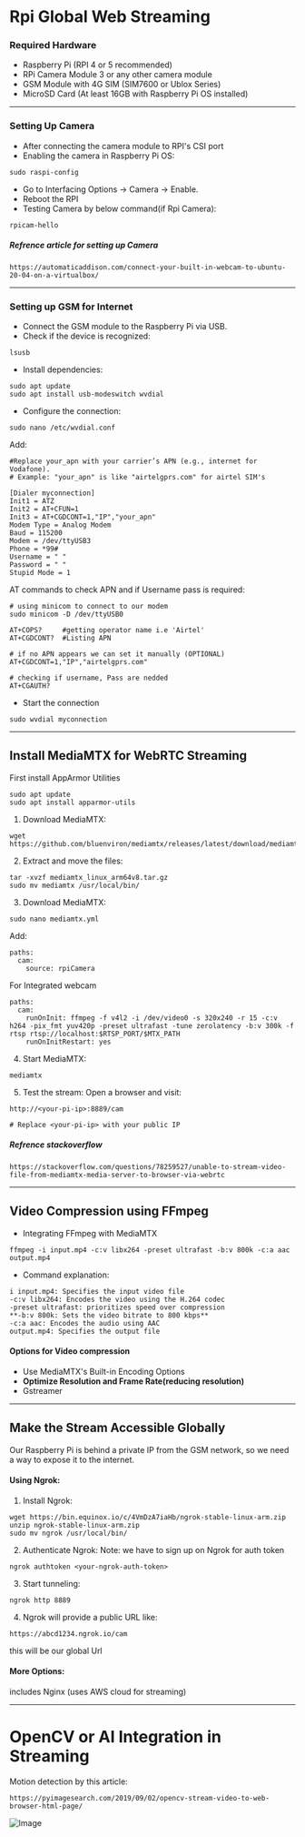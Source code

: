# Rpi Global Web Streaming

### Required Hardware
- Raspberry Pi (RPI 4 or 5 recommended)
- RPi Camera Module 3 or any other camera module
- GSM Module with 4G SIM (SIM7600 or Ublox Series)
- MicroSD Card (At least 16GB with Raspberry Pi OS installed)
------------------------------------------------------------------------------
### Setting Up Camera
- After connecting the camera module to RPI's CSI port
- Enabling the camera in Raspberry Pi OS:
```
sudo raspi-config
```
- Go to Interfacing Options → Camera → Enable.
- Reboot the RPI
- Testing Camera by below command(if Rpi Camera):
```
rpicam-hello
```
##### Refrence article for setting up Camera
```
https://automaticaddison.com/connect-your-built-in-webcam-to-ubuntu-20-04-on-a-virtualbox/
```
------------------------------------------------------------------------------
### Setting up GSM for Internet
- Connect the GSM module to the Raspberry Pi via USB.
- Check if the device is recognized:
```
lsusb
```
- Install dependencies:
```
sudo apt update
sudo apt install usb-modeswitch wvdial
```
- Configure the connection:
```
sudo nano /etc/wvdial.conf
```
Add:
```
#Replace your_apn with your carrier’s APN (e.g., internet for Vodafone).
# Example: "your_apn" is like "airtelgprs.com" for airtel SIM's

[Dialer myconnection]
Init1 = ATZ
Init2 = AT+CFUN=1
Init3 = AT+CGDCONT=1,"IP","your_apn"
Modem Type = Analog Modem
Baud = 115200
Modem = /dev/ttyUSB3
Phone = *99#
Username = " "
Password = " "
Stupid Mode = 1
```
AT commands to check APN and if Username pass is required:
```
# using minicom to connect to our modem
sudo minicom -D /dev/ttyUSB0

AT+COPS?     #getting operator name i.e 'Airtel'
AT+CGDCONT?  #Listing APN

# if no APN appears we can set it manually (OPTIONAL)
AT+CGDCONT=1,"IP","airtelgprs.com"

# checking if username, Pass are nedded
AT+CGAUTH?
```

- Start the connection
```
sudo wvdial myconnection
```
------------------------------------------------------------------------------
## Install MediaMTX for WebRTC Streaming
First install AppArmor Utilities
```
sudo apt update
sudo apt install apparmor-utils
```
1. Download MediaMTX:
```
wget https://github.com/bluenviron/mediamtx/releases/latest/download/mediamtx_linux_arm64v8.tar.gz
```
2. Extract and move the files:
```
tar -xvzf mediamtx_linux_arm64v8.tar.gz
sudo mv mediamtx /usr/local/bin/
```
3. Download MediaMTX:
```
sudo nano mediamtx.yml
```
Add:
```
paths:
  cam:
    source: rpiCamera
```
For Integrated webcam
```
paths:
  cam:
    runOnInit: ffmpeg -f v4l2 -i /dev/video0 -s 320x240 -r 15 -c:v h264 -pix_fmt yuv420p -preset ultrafast -tune zerolatency -b:v 300k -f rtsp rtsp://localhost:$RTSP_PORT/$MTX_PATH
    runOnInitRestart: yes
```
4. Start MediaMTX:
```
mediamtx
```
5. Test the stream:
Open a browser and visit:
```
http://<your-pi-ip>:8889/cam

# Replace <your-pi-ip> with your public IP
```
##### Refrence stackoverflow
```
https://stackoverflow.com/questions/78259527/unable-to-stream-video-file-from-mediamtx-media-server-to-browser-via-webrtc
```
------------------------------------------------------------------------------
## Video Compression using FFmpeg
- Integrating FFmpeg with MediaMTX
```
ffmpeg -i input.mp4 -c:v libx264 -preset ultrafast -b:v 800k -c:a aac output.mp4
```
- Command explanation:
```
i input.mp4: Specifies the input video file
-c:v libx264: Encodes the video using the H.264 codec
-preset ultrafast: prioritizes speed over compression
**-b:v 800k: Sets the video bitrate to 800 kbps**
-c:a aac: Encodes the audio using AAC
output.mp4: Specifies the output file
```

#### Options for Video compression
- Use MediaMTX's Built-in Encoding Options
- **Optimize Resolution and Frame Rate(reducing resolution)**
- Gstreamer
------------------------------------------------------------------------------
## Make the Stream Accessible Globally
Our Raspberry Pi is behind a private IP from the GSM network, so we need a way to expose it to the internet.

#### Using Ngrok:
1. Install Ngrok:
```
wget https://bin.equinox.io/c/4VmDzA7iaHb/ngrok-stable-linux-arm.zip
unzip ngrok-stable-linux-arm.zip
sudo mv ngrok /usr/local/bin/
```
2. Authenticate Ngrok:
Note: we have to sign up on Ngrok for auth token
```
ngrok authtoken <your-ngrok-auth-token>
```
3. Start tunneling:
```
ngrok http 8889
```
4. Ngrok will provide a public URL like:
```
https://abcd1234.ngrok.io/cam
```
this will be our global Url

#### More Options:
includes Nginx (uses AWS cloud for streaming)

---------------------------------
# OpenCV or AI Integration in Streaming
Motion detection by this article:
```
https://pyimagesearch.com/2019/09/02/opencv-stream-video-to-web-browser-html-page/
```
![Image](https://github.com/user-attachments/assets/d2c9b44e-e249-42d5-8d80-6a64fe67f35d)
